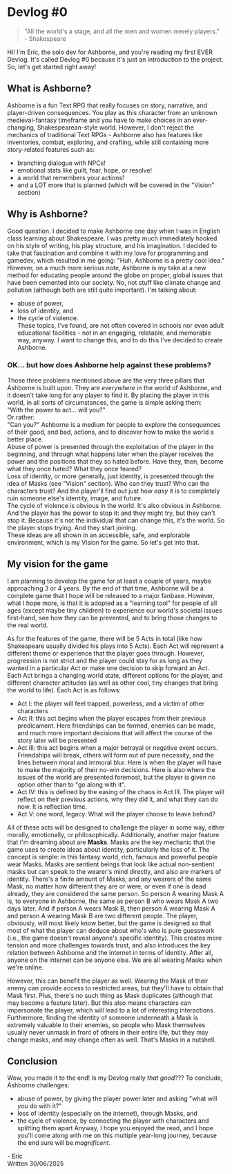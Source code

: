 # Devlog #0
> "All the world's a stage, and all the men and women merely players."
> <br> \- Shakespeare

Hi! I'm Eric, the solo dev for Ashborne, and you're reading my first EVER Devlog. It's called Devlog #0 because it's just an introduction to the project.
So, let's get started right away!

## What is Ashborne?
Ashborne is a fun Text RPG that really focuses on story, narrative, and player-driven consequences. You play as this character from an unknown
medieval-fantasy timeframe and you have to make choices in an ever-changing, Shakespearean-style world. However, I don't reject the mechanics of
traditional Text RPGs - Ashborne also has features like inventories, combat, exploring, and crafting, while still containing more story-related
features such as:
- branching dialogue with NPCs!
- emotional stats like guilt, fear, hope, or resolve!
- a world that remembers your actions!
- and a LOT more that is planned (which will be covered in the "Vision" section)

## Why is Ashborne?
Good question. I decided to make Ashborne one day when I was in English class learning about Shakespeare. I was pretty much immediately hooked 
on his style of writing, his play structure, and his imagination. I decided to take that fascination and combine it with my love for programming
and gamedev, which resulted in me going: "Huh, Ashborne is a pretty cool idea." However, on a much more serious note, Ashborne is my take at a
new method for educating people around the globe on proper, global issues that have been cemented into our society. No, not stuff like climate
change and pollution (although both are still quite important). I'm talking about:
- abuse of power,
- loss of identity, and
- the cycle of violence.
<br>These topics, I've found, are not often covered in schools nor even adult educational facilities - not in an engaging, relatable, and memorable way,
anyway. I want to change this, and to do this I've decided to create Ashborne.

### OK... but how does Ashborne help against these problems?
Those three problems mentioned above are the very three pillars that Ashborne is built upon. They are *everywhere* in the world of Ashborne, and
it doesn't take long for any player to find it. By placing the player in this world, in all sorts of circumstances, the game is simple asking them:
<br> "With the power to act... will you?"
<br> Or rather:
<br> "Can you?"
Ashborne is a medium for people to explore the consequences of their good, and bad, actions, and to discover how to make the world a better place.
<br> Abuse of power is presented through the exploitation of the player in the beginning, and through what happens later when the player receives the power
and the positions that they so hated before. Have they, then, become what they once hated? What they once feared?
<br> Loss of identity, or more generally, just identity, is presented through the idea of Masks (see "Vision" section). Who can they trust? Who can the
characters trust? And the player'll find out just how *easy* it is to completely ruin someone else's identity, image, and future.
<br> The cycle of violence is obvious in the world. It's also obvious in Ashborne. And the player has the power to stop it: and they might try, but
they can't stop it. Because it's not the individual that can change this, it's the world. So the player stops trying. And they start joining.
<br> These ideas are all shown in an accessible, safe, and explorable environment, which is my Vision for the game. So let's get into that.

## My vision for the game
I am planning to develop the game for at least a couple of years, maybe approaching 3 or 4 years. By the end of that time, Ashborne will be a
complete game that I hope will be released to a major fanbase. However, what I hope more, is that it is adopted as a "learning tool" for
people of all ages (except maybe tiny children) to experience our world's societal issues first-hand, see how they can be prevented, and
to bring those changes to the real world.

As for the features of the game, there will be 5 Acts in total (like how Shakespeare usually divided his plays into 5 Acts). Each Act will represent
a different theme or experience that the player goes through. However, progression is not strict and the player could stay for as long as they
wanted in a particular Act or make one decision to skip forward an Act. Each Act brings a changing world state, different options for the player,
and different character attitudes (as well as other cool, tiny changes that bring the world to life). Each Act is as follows:
- Act I: the player will feel trapped, powerless, and a victim of other characters
- Act II: this act begins when the player escapes from their previous predicament. Here friendships can be formed, enemies can be made, and much more
  important decisions that will affect the course of the story later will be presented
- Act III: this act begins when a major betrayal or negative event occurs. Friendships will break, others will form out of pure necessity, and the
  lines between moral and immoral blur. Here is when the player will have to make the majority of their no-win decisions. Here is also where the
  issues of the world are presented foremost, but the player is given no option other than to "go along with it".
- Act IV: this is defined by the easing of the chaos in Act III. The player will reflect on their previous actions, why they did it, and what they
  can do now. It is reflection time.
- Act V: one word, legacy. What will the player choose to leave behind?

All of these acts will be designed to challenge the player in some way, either morally, emotionally, or philosophically. Additionally, another major
feature that I'm dreaming about are **Masks**. Masks are the key mechanic that the game uses to create ideas about identity, particularly the loss
of it. The concept is simple: in this fantasy world, rich, famous and powerful people wear Masks. Masks are sentient beings that look like actual
non-sentient masks but can speak to the wearer's mind directly, and also are markers of identity. There's a finite amount of Masks, and any wearers
of the same Mask, no matter how different they are or were, or even if one is dead already, they are considered the same person. So person A wearing
Mask A is, to everyone in Ashborne, the same as person B who wears Mask A two days later. And if person A wears Mask B, then person A wearing Mask A
and person A wearing Mask B are two different people. The player, obviously, will most likely know better, but the game is designed so that most of 
what the player can deduce about who's who is pure guesswork (i.e., the game doesn't reveal anyone's specific identity). This creates more tension
and more challenges towards trust, and also introduces the key relation between Ashborne and the internet in terms of identity. After all, anyone
on the internet can be anyone else. We are all wearing Masks when we're online.

However, this can benefit the player as well. Wearing the Mask of their enemy can provide access to restricted areas, but they'll have to obtain
that Mask first. Plus, there's no such thing as Mask duplicates (although that may become a feature later). But this also means characters can
impersonate the player, which will lead to a lot of interesting interactions. Furthermore, finding the identity of someone underneath a Mask is
extremely valuable to their enemies, so people who Mask themselves usually never unmask in front of others in their entire life, but they may 
change masks, and may change often as well. That's Masks in a nutshell.

## Conclusion
Wow, you made it to the end! Is my Devlog really *that good*??? To conclude, Ashborne challenges:
- abuse of power, by giving the player power later and asking "what will *you* do with it?"
- loss of identity (especially on the internet), through Masks, and
- the cycle of violence, by connecting the player with characters and splitting them apart
Anyway, I hope you enjoyed the read, and I hope you'll come along with me on this
multiple year-long journey, because the end sure will be *magnificent*.


\- Eric
<br>Written 30/06/2025
